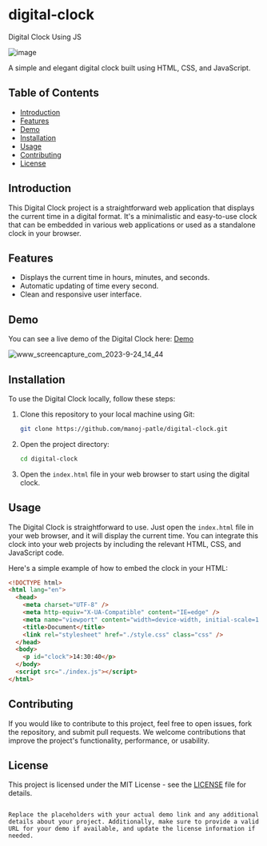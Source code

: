 # digital-clock
Digital Clock Using JS

![image](https://github.com/manoj-patle/digital-clock/assets/126101159/43b0aa35-de92-4299-be4a-3873707d0bb2)


A simple and elegant digital clock built using HTML, CSS, and JavaScript.

## Table of Contents

- [Introduction](#introduction)
- [Features](#features)
- [Demo](#demo)
- [Installation](#installation)
- [Usage](#usage)
- [Contributing](#contributing)
- [License](#license)

## Introduction

This Digital Clock project is a straightforward web application that displays the current time in a digital format. It's a minimalistic and easy-to-use clock that can be embedded in various web applications or used as a standalone clock in your browser.

## Features

- Displays the current time in hours, minutes, and seconds.
- Automatic updating of time every second.
- Clean and responsive user interface.

## Demo

You can see a live demo of the Digital Clock here: [Demo](https://digital-clock-by-mp.netlify.app/)

![www_screencapture_com_2023-9-24_14_44](https://github.com/manoj-patle/digital-clock/assets/126101159/acae8149-46a5-4ea4-afef-276d05d7eca0)


## Installation

To use the Digital Clock locally, follow these steps:

1. Clone this repository to your local machine using Git:

   ```bash
   git clone https://github.com/manoj-patle/digital-clock.git
   ```

2. Open the project directory:

   ```bash
   cd digital-clock
   ```

3. Open the `index.html` file in your web browser to start using the digital clock.

## Usage

The Digital Clock is straightforward to use. Just open the `index.html` file in your web browser, and it will display the current time. You can integrate this clock into your web projects by including the relevant HTML, CSS, and JavaScript code.

Here's a simple example of how to embed the clock in your HTML:

```html
<!DOCTYPE html>
<html lang="en">
  <head>
    <meta charset="UTF-8" />
    <meta http-equiv="X-UA-Compatible" content="IE=edge" />
    <meta name="viewport" content="width=device-width, initial-scale=1.0" />
    <title>Document</title>
    <link rel="stylesheet" href="./style.css" class="css" />
  </head>
  <body>
    <p id="clock">14:30:40</p>
  </body>
  <script src="./index.js"></script>
</html>

```

## Contributing

If you would like to contribute to this project, feel free to open issues, fork the repository, and submit pull requests. We welcome contributions that improve the project's functionality, performance, or usability.

## License

This project is licensed under the MIT License - see the [LICENSE](LICENSE) file for details.
```

Replace the placeholders with your actual demo link and any additional details about your project. Additionally, make sure to provide a valid URL for your demo if available, and update the license information if needed.
